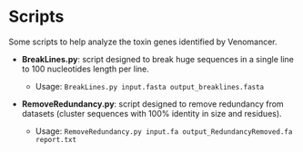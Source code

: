 Scripts
=======

Some scripts to help analyze the toxin genes identified by Venomancer.

- **BreakLines.py**: script designed to break huge sequences in a single line to 100 nucleotides length per line.
    - Usage: ```BreakLines.py input.fasta output_breaklines.fasta```

- **RemoveRedundancy.py**: script designed to remove redundancy from datasets (cluster sequences with 100% identity in size and residues).
    - Usage: ```RemoveRedundancy.py input.fa output_RedundancyRemoved.fa report.txt```

<!---
- **rps2gff.py**: script designed to convert rps-blast result in tabular format into gff annotation.
    - First, download the pfam domain database (the uncompressed file has more than 3.0Gb): ftp://ftp.ncbi.nih.gov/pub/mmdb/cdd/little_endian/Pfam_LE.tar.gz
    - Second, run RPS-Blast as follow: ```rpstblastn -query IN.fa -db path/to/Pfam_LE/Pfam -out blast_out.out -evalue 0.001 -max_target_seqs 12 -outfmt '6 qaccver saccver pident length mismatch gapopen qstart qend sstart send slen evalue bitscore salltitles'```
    - Then, run "rps2gff" script: ```python rps2gff.py < blast_out.txt > domain_annotation.gff```
--->
<!---
- **NonToxins_Annotator.py**: script designed to annotate the NonToxins detected by the Venomancer pipeline.
    - This script performs `blast` search (mandatory) and hmm search using `BUSCO` and `Pfam` models (optional).
    - The use of a protein DB pre-compiled or designed with `makeblastdb` can be set with the `-b` option.
        - The user can set one or more DBs by using a comma "," among DBs, which can be any number (from 1 to n).
    - Optionally, the user can set any of the [BUSCO models](https://busco.ezlab.org/busco_v4_data.html) to perform hmm search by using the option `-b`.
    - Optionally, the user can set the [Pfam models](https://pfam.xfam.org/) to perform hmm search by using the option `-p`. (link for download the pfam.hmm: ftp://ftp.ebi.ac.uk/pub/databases/Pfam/current_release/Pfam-A.hmm.gz)
    - This script takes advantage of MultiThreading by using the option `-c`.
    - Usage: ```NonToxins_Annotator.py -t predicted_CDS.fasta -b path/to/db1,...,path/to/dbn -b path/to/busco/odb -p path/to/pfam.hmm -c N```
--->
